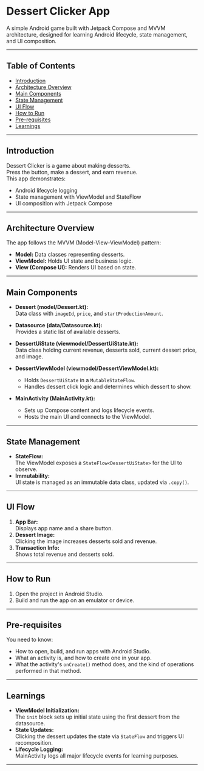 Dessert Clicker App
===================

A simple Android game built with Jetpack Compose and MVVM architecture, designed for learning Android lifecycle, state management, and UI composition.

---

Table of Contents
-----------------
- [Introduction](#introduction)
- [Architecture Overview](#architecture-overview)
- [Main Components](#main-components)
- [State Management](#state-management)
- [UI Flow](#ui-flow)
- [How to Run](#how-to-run)
- [Pre-requisites](#pre-requisites)
- [Learnings](#learnings)

---

Introduction
------------

Dessert Clicker is a game about making desserts.  
Press the button, make a dessert, and earn revenue.  
This app demonstrates:
- Android lifecycle logging
- State management with ViewModel and StateFlow
- UI composition with Jetpack Compose

---

Architecture Overview
---------------------

The app follows the MVVM (Model-View-ViewModel) pattern:

- **Model:** Data classes representing desserts.
- **ViewModel:** Holds UI state and business logic.
- **View (Compose UI):** Renders UI based on state.

---

Main Components
---------------

- **Dessert (model/Dessert.kt):**  
  Data class with `imageId`, `price`, and `startProductionAmount`.

- **Datasource (data/Datasource.kt):**  
  Provides a static list of available desserts.

- **DessertUiState (viewmodel/DessertUiState.kt):**  
  Data class holding current revenue, desserts sold, current dessert price, and image.

- **DessertViewModel (viewmodel/DessertViewModel.kt):**  
  - Holds `DessertUiState` in a `MutableStateFlow`.
  - Handles dessert click logic and determines which dessert to show.

- **MainActivity (MainActivity.kt):**  
  - Sets up Compose content and logs lifecycle events.
  - Hosts the main UI and connects to the ViewModel.

---

State Management
----------------

- **StateFlow:**  
  The ViewModel exposes a `StateFlow<DessertUiState>` for the UI to observe.
- **Immutability:**  
  UI state is managed as an immutable data class, updated via `.copy()`.

---

UI Flow
-------

1. **App Bar:**  
   Displays app name and a share button.
2. **Dessert Image:**  
   Clicking the image increases desserts sold and revenue.
3. **Transaction Info:**  
   Shows total revenue and desserts sold.

---

How to Run
----------

1. Open the project in Android Studio.
2. Build and run the app on an emulator or device.

---

Pre-requisites
--------------

You need to know:
- How to open, build, and run apps with Android Studio.
- What an activity is, and how to create one in your app.
- What the activity's `onCreate()` method does, and the kind of operations performed in that method.

---

Learnings
---------

- **ViewModel Initialization:**  
  The `init` block sets up initial state using the first dessert from the datasource.
- **State Updates:**  
  Clicking the dessert updates the state via `StateFlow` and triggers UI recomposition.
- **Lifecycle Logging:**  
  MainActivity logs all major lifecycle events for learning purposes.

---
